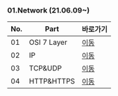 ### 01.Network (21.06.09~)

|No.|Part|바로가기|
|---|----|--------|
|01|OSI 7 Layer|[이동](https://github.com/kimkuan/CS-Study/blob/main/Network/OSI%207%20Layer.md)|
|02|IP|[이동](https://github.com/kimkuan/CS-Study/blob/main/Network/IP.md)|
|03|TCP&UDP|[이동](https://github.com/kimkuan/CS-Study/blob/main/Network/TCP%26UDP.md)|
|04|HTTP&HTTPS|[이동](https://github.com/kimkuan/CS-Study/blob/main/Network/HTTP%26HTTPS.md)|
